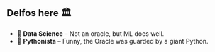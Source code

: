 ## Delfos here 🏛️

- 🔮 **Data Science** – Not an oracle, but ML does well.
- 🐍 **Pythonista** – Funny, the Oracle was guarded by a giant Python.







